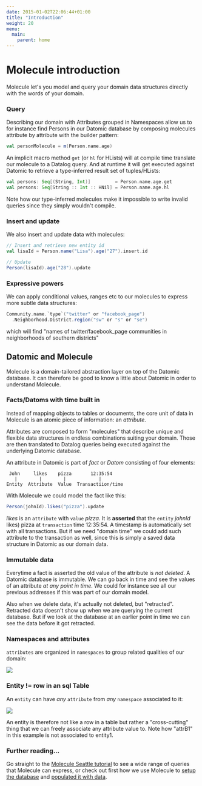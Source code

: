 ```yaml
---
date: 2015-01-02T22:06:44+01:00
title: "Introduction"
weight: 20
menu:
  main:
    parent: home
---
```


# Molecule introduction

Molecule let's you model and query your domain data structures directly with the words of your domain.

### Query

Describing our domain with Attributes grouped in Namespaces allow us to for instance find Persons in our Datomic database by composing molecules attribute by attribute with the builder pattern:

```scala
val personMolecule = m(Person.name.age)
```

An implicit macro method `get` (or `hl` for HLists) will at compile time translate our molecule to a Datalog query. And at runtime it will get executed against Datomic to retrieve a type-inferred result set of tuples/HLists:

```scala
val persons: Seq[(String, Int)]         = Person.name.age.get
val persons: Seq[String :: Int :: HNil] = Person.name.age.hl
```

Note how our type-inferred molecules make it impossible to write invalid queries since they simply wouldn't compile.


### Insert and update

We also insert and update data with molecules:

```scala
// Insert and retrieve new entity id
val lisaId = Person.name("Lisa").age("27").insert.id

// Update
Person(lisaId).age("28").update
```

### Expressive powers

We can apply conditional values, ranges etc to our molecules to express more subtle data structures:

```scala
Community.name.`type`("twitter" or "facebook_page")
  .Neighborhood.District.region("sw" or "s" or "se")
```
which will find "names of twitter/facebook_page communities in neighborhoods of southern districts"



## Datomic and Molecule

Molecule is a domain-tailored abstraction layer on top of the Datomic database. It can therefore be good to know a little about Datomic in order to understand Molecule.


### Facts/Datoms with time built in

Instead of mapping objects to tables or documents, the core unit of data in Molecule is an atomic piece of information: an _attribute_. 

Attributes are composed to form "molecules" that describe unique and flexible data structures in endless combinations suiting your domain. Those are then translated to Datalog queries being executed against the underlying Datomic database.

An attribute in Datomic is part of _fact_ or _Datom_ consisting of four elements:

```
 John     likes    pizza       12:35:54
   |        |        |            |
Entity  Attribute  Value  Transactiion/time
```

With Molecule we could model the fact like this:

```scala
Person(johnId).likes("pizza").update
```
_likes_ is an `attribute` with `value` _pizza_. It is **asserted** that the `entity` _johnId_ likes) pizza at `transaction` time 12:35:54. A timestamp is automatically set with all transactions. But if we need "domain time" we could add such attribute to the transaction as well, since this is simply a saved data structure in Datomic as our domain data.

### Immutable data

Everytime a fact is asserted the old value of the attribute is _not deleted_. A Datomic database is immutable. We can go back in time and see the values of an attribute _at any point in time_. We could for instance see all our previous addresses if this was part of our domain model.

Also when we delete data, it's actually not deleted, but "retracted". Retracted data doesn't show up when we are querying the current database. But if we look at the database at an earlier point in time we can see the data before it got retracted.

### Namespaces and attributes

`attributes` are organized in `namespaces` to group related qualities of our domain:
 
![](/img/DatomicElements1.png)

### Entity != row in an sql Table

An `entity` can have _any_ `attribute` from _any_ `namespace` associated to it:

![](/img/DatomicElements2.png)

An entity is therefore not like a row in a table but rather a "cross-cutting" thing that we can freely associate any attribute value to. Note how "attrB1" in this example is not associated to entity1.



### Further reading...

Go straight to the [Molecule Seattle tutorial][tutorial] to see a wide range of
 queries that Molecule can express, or check out first how we use Molecule to 
 [setup the database][setup] and [populated it with data][populate].
 
 
[setup]: https://github.com/scalamolecule/wiki/Setup-a-Datomic-database
[populate]: https://github.com/scalamolecule/wiki/Populate-the-database
[tutorial]: https://github.com/scalamolecule/wiki/Molecule-Seattle-tutorial